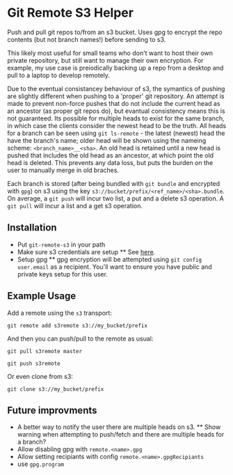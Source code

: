 Git Remote S3 Helper
====================

Push and pull git repos to/from an s3 bucket.
Uses gpg to encrypt the repo contents (but not branch names!) before sending
to s3.

This likely most useful for small teams who don't want to host their own
private repository, but still want to manage their own encryption.
For example, my use case is preiodically backing up a repo from a desktop
and pull to a laptop to develop remotely.

Due to the eventual consistancey behaviour of s3, the symantics of pushing are
slightly different when pushing to a 'proper' git repository.
An attempt is made to prevent non-force pushes that do not include the current
head as an ancestor (as proper git repos do), but evantual consistency means
this is not guaranteed.
Its possible for multiple heads to exist for the same branch, in which case
the clients consider the newest head to be the truth.
All heads for a branch can be seen using `git ls-remote` - the latest (newest)
head the have the branch's name; older head will be shown using the nameing
scheme: `<branch_name>__<sha>`.
An old head is retained until a new head is pushed that includes the old head
as an ancestor, at which point the old head is deleted.
This prevents any data loss, but puts the burden on the user to manually merge
in old braches.

Each branch is stored (after being bundled with `git bundle` and encrypted with `gpg`) on s3 using the key `s3://bucket/prefix/<ref_name>/<sha>.bundle`.
On average, a `git push` will incur two list, a put and a delete s3 operation. A `git pull` will incur a list and a get s3 operation.


Installation
------------

* Put `git-remote-s3` in your path
* Make sure s3 credentials are setup
** See [here](https://docs.rs/rusoto_credential/0.40.0/rusoto_credential/struct.ChainProvider.html).
* Setup gpg
** gpg encryption will be attempted using `git config user.email` as a recipient. You'll want to ensure you have public and private keys setup for this user.


Example Usage
-------------

Add a remote using the `s3` transport:
```
git remote add s3remote s3://my_bucket/prefix
```

And then you can push/pull to the remote as usual:

```
git pull s3remote master

git push s3remote
```

Or even clone from s3:
```
git clone s3://my_bucket/prefix
```


Future improvments
------------------

* A better way to notify the user there are multiple heads on s3.
** Show warning when attempting to push/fetch and there are multiple heads for a branch?
* Allow disabling gpg with `remote.<name>.gpg`
* Allow setting recipiants with config `remote.<name>.gpgRecipiants`
* use `gpg.program`
